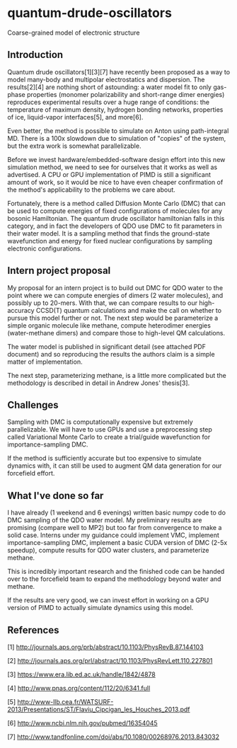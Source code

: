 # quantum-drude-oscillators
Coarse-grained model of electronic structure

## Introduction

Quantum drude oscillators[1][3][7] have recently been proposed as a
way to model many-body and multipolar electrostatics and dispersion.
The results[2][4] are nothing short of astounding: a water model fit
to only gas-phase properties (monomer polarizability and short-range
dimer energies) reproduces experimental results over a huge range of
conditions: the temperature of maximum density, hydrogen bonding
networks, properties of ice, liquid-vapor interfaces[5], and more[6].
 
Even better, the method is possible to simulate on Anton using
path-integral MD. There is a 100x slowdown due to simulation of
"copies" of the system, but the extra work is somewhat parallelizable.
 
Before we invest hardware/embedded-software design effort into this
new simulation method, we need to see for ourselves that it works as
well as advertised. A CPU or GPU implementation of PIMD is still a
significant amount of work, so it would be nice to have even cheaper
confirmation of the method's applicability to the problems we care
about.
 
Fortunately, there is a method called Diffusion Monte Carlo (DMC) that
can be used to compute energies of fixed configurations of molecules
for any bosonic Hamiltonian. The quantum drude oscillator hamiltonian
falls in this category, and in fact the developers of QDO use DMC to
fit parameters in their water model. It is a sampling method that
finds the ground-state wavefunction and energy for fixed nuclear
configurations by sampling electronic configurations.

## Intern project proposal

My proposal for an intern project is to build out DMC for QDO water to
the point where we can compute energies of dimers (2 water molecules),
and possibly up to 20-mers. With that, we can compare results to our
high-accuracy CCSD(T) quantum calculations and make the call on
whether to pursue this model further or not. The next step would be
parameterize a simple organic molecule like methane, compute
heterodimer energies (water-methane dimers) and compare those to
high-level QM calculations.
 
The water model is published in significant detail (see attached PDF
document) and so reproducing the results the authors claim is a simple
matter of implementation.
 
The next step, parameterizing methane, is a little more complicated
but the methodology is described in detail in Andrew Jones' thesis[3].

## Challenges

Sampling with DMC is computationally expensive but extremely
parallelizable. We will have to use GPUs and use a preprocessing step
called Variational Monte Carlo to create a trial/guide wavefunction
for importance-sampling DMC.
 
If the method is sufficiently accurate but too expensive to simulate
dynamics with, it can still be used to augment QM data generation for
our forcefield effort.

## What I've done so far

I have already (1 weekend and 6 evenings) written basic numpy code to
do DMC sampling of the QDO water model. My preliminary results are
promising (compare well to MP2) but too far from convergence to make a
solid case. Interns under my guidance could implement VMC, implement
importance-sampling DMC, implement a basic CUDA version of DMC (2-5x
speedup), compute results for QDO water clusters, and parameterize
methane.
 
This is incredibly important research and the finished code can be
handed over to the forcefield team to expand the methodology beyond
water and methane.
 
If the results are very good, we can invest effort in working on a GPU
version of PIMD to actually simulate dynamics using this model.

## References

[1] http://journals.aps.org/prb/abstract/10.1103/PhysRevB.87.144103

[2] http://journals.aps.org/prl/abstract/10.1103/PhysRevLett.110.227801

[3] https://www.era.lib.ed.ac.uk/handle/1842/4878

[4] http://www.pnas.org/content/112/20/6341.full

[5] http://www-llb.cea.fr/WATSURF-2013/Presentations/ST/Flaviu_Cipcigan_les_Houches_2013.pdf

[6] http://www.ncbi.nlm.nih.gov/pubmed/16354045

[7] http://www.tandfonline.com/doi/abs/10.1080/00268976.2013.843032
